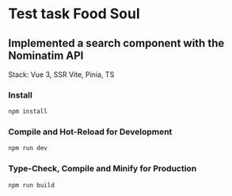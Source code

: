# Test task Food Soul

## Implemented a search component with the Nominatim API

Stack: Vue 3, SSR Vite, Pinia, TS

### Install

```sh
npm install
```

### Compile and Hot-Reload for Development

```sh
npm run dev
```

### Type-Check, Compile and Minify for Production

```sh
npm run build
```
